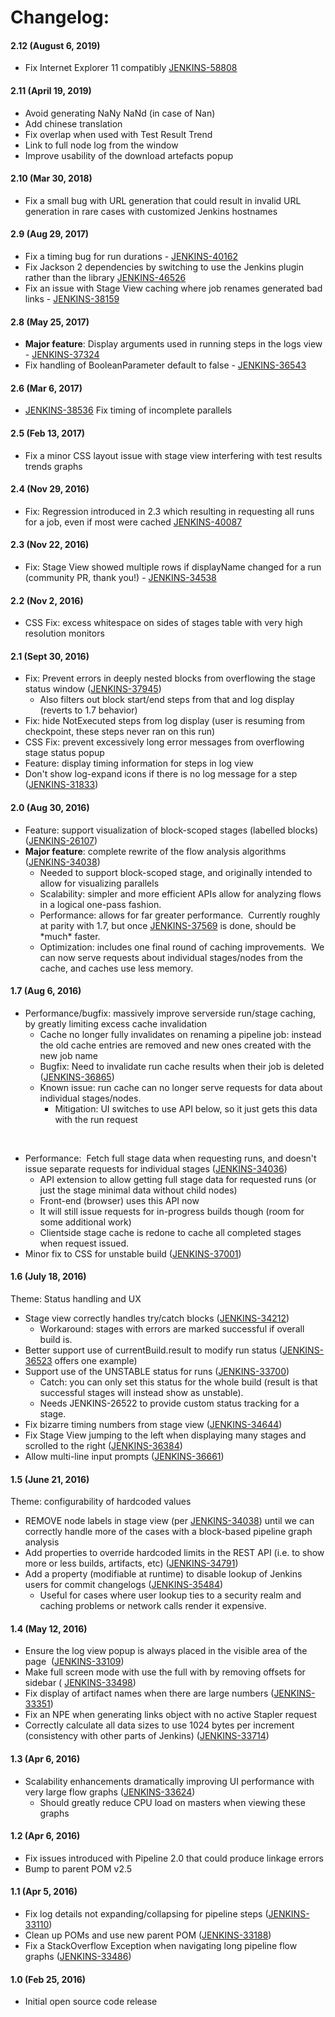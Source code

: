 # Changelog:

#### 2.12 (August 6, 2019)

-   Fix Internet Explorer 11
    compatibly [JENKINS-58808](https://issues.jenkins-ci.org/browse/JENKINS-58808)

#### 2.11 (April 19, 2019)

-   Avoid generating NaNy NaNd (in case of Nan)
-   Add chinese translation
-   Fix overlap when used with Test Result Trend  
-   Link to full node log from the window  
-   Improve usability of the download artefacts popup

#### 2.10 (Mar 30, 2018)

-   Fix a small bug with URL generation that could result in invalid URL
    generation in rare cases with customized Jenkins hostnames

#### 2.9 (Aug 29, 2017)

-   Fix a timing bug for run durations
    - [JENKINS-40162](https://issues.jenkins-ci.org/browse/JENKINS-40162)
-   Fix Jackson 2 dependencies by switching to use the Jenkins plugin
    rather than the
    library [JENKINS-46526](https://issues.jenkins-ci.org/browse/JENKINS-46526)
-   Fix an issue with Stage View caching where job renames generated bad
    links
    - [JENKINS-38159](https://issues.jenkins-ci.org/browse/JENKINS-38159)

#### 2.8 (May 25, 2017)

-   **Major feature**: Display arguments used in running steps in the
    logs view
    - [JENKINS-37324](https://issues.jenkins-ci.org/browse/JENKINS-37324)
-   Fix handling of BooleanParameter default to false
    - [JENKINS-36543](https://issues.jenkins-ci.org/browse/JENKINS-36543)

#### 2.6 (Mar 6, 2017)

-   [JENKINS-38536](https://issues.jenkins-ci.org/browse/JENKINS-38536)
    Fix timing of incomplete parallels

#### 2.5 (Feb 13, 2017)

-   Fix a minor CSS layout issue with stage view interfering with test
    results trends graphs

#### 2.4 (Nov 29, 2016)

-   Fix: Regression introduced in 2.3 which resulting in requesting all
    runs for a job, even if most were cached
    [JENKINS-40087](https://issues.jenkins-ci.org/browse/JENKINS-40087)

#### 2.3 (Nov 22, 2016)

-   Fix: Stage View showed multiple rows if displayName changed for a
    run (community PR, thank you!) -
    [JENKINS-34538](https://issues.jenkins-ci.org/browse/JENKINS-34538)

#### 2.2 (Nov 2, 2016)

-   CSS Fix: excess whitespace on sides of stages table with very high
    resolution monitors

#### 2.1 (Sept 30, 2016)

-   Fix: Prevent errors in deeply nested blocks from overflowing the
    stage status window
    ([JENKINS-37945](https://issues.jenkins-ci.org/browse/JENKINS-37945))
    -   Also filters out block start/end steps from that and log display
        (reverts to 1.7 behavior)
-   Fix: hide NotExecuted steps from log display (user is resuming from
    checkpoint, these steps never ran on this run)
-   CSS Fix: prevent excessively long error messages from overflowing
    stage status popup
-   Feature: display timing information for steps in log view
-   Don't show log-expand icons if there is no log message for a step
    ([JENKINS-31833](https://issues.jenkins-ci.org/browse/JENKINS-31833))

#### 2.0 (Aug 30, 2016)

-   Feature: support visualization of block-scoped stages (labelled
    blocks)
    ([JENKINS-26107](https://issues.jenkins-ci.org/browse/JENKINS-26107))
-   **Major feature**: complete rewrite of the flow analysis algorithms
    ([JENKINS-34038](https://issues.jenkins-ci.org/browse/JENKINS-34038))
    -   Needed to support block-scoped stage, and originally intended to
        allow for visualizing parallels
    -   Scalability: simpler and more efficient APIs allow for analyzing
        flows in a logical one-pass fashion.
    -   Performance: allows for far greater performance.  Currently
        roughly at parity with 1.7, but
        once [JENKINS-37569](https://issues.jenkins-ci.org/browse/JENKINS-37569) is
        done, should be \*much\* faster.
    -   Optimization: includes one final round of caching improvements.
         We can now serve requests about individual stages/nodes from
        the cache, and caches use less memory.

#### 1.7 (Aug 6, 2016)

-   Performance/bugfix: massively improve serverside run/stage caching,
    by greatly limiting excess cache invalidation
    -   Cache no longer fully invalidates on renaming a pipeline job:
        instead the old cache entries are removed and new ones created
        with the new job name
    -   Bugfix: Need to invalidate run cache results when their job is
        deleted
        ([JENKINS-36865](https://issues.jenkins-ci.org/browse/JENKINS-36865))
    -   Known issue: run cache can no longer serve requests for data
        about individual stages/nodes. 
        -   Mitigation: UI switches to use API below, so it just gets
            this data with the run request

&nbsp;

-   Performance:  Fetch full stage data when requesting runs, and
    doesn't issue separate requests for individual stages
    ([JENKINS-34036](https://issues.jenkins-ci.org/browse/JENKINS-34036))
    -   API extension to allow getting full stage data for requested
        runs (or just the stage minimal data without child nodes)
    -   Front-end (browser) uses this API now
    -   It will still issue requests for in-progress builds though (room
        for some additional work)
    -   Clientside stage cache is redone to cache all completed stages
        when request issued.
-   Minor fix to CSS for unstable build
    ([JENKINS-37001](https://issues.jenkins-ci.org/browse/JENKINS-34036))

#### 1.6 (July 18, 2016)

Theme: Status handling and UX

-   Stage view correctly handles try/catch blocks
    ([JENKINS-34212](https://issues.jenkins-ci.org/browse/JENKINS-34212))
    -   Workaround: stages with errors are marked successful if overall
        build is.
-   Better support use of currentBuild.result to modify run status
    ([JENKINS-36523](https://issues.jenkins-ci.org/browse/JENKINS-36523) offers
    one example)
-   Support use of the UNSTABLE status for runs
    ([JENKINS-33700](https://issues.jenkins-ci.org/browse/JENKINS-33700))
    -   Catch: you can only set this status for the whole build (result
        is that successful stages will instead show as unstable). 
    -   Needs JENKINS-26522 to provide custom status tracking for a
        stage. 
-   Fix bizarre timing numbers from stage view
    ([JENKINS-34644](https://issues.jenkins-ci.org/browse/JENKINS-34644))
-   Fix Stage View jumping to the left when displaying many stages and
    scrolled to the right
    ([JENKINS-36384](https://issues.jenkins-ci.org/browse/JENKINS-36384))
-   Allow multi-line input prompts
    ([JENKINS-36661](https://issues.jenkins-ci.org/browse/JENKINS-36661))

#### 1.5 (June 21, 2016)

Theme: configurability of hardcoded values

-   REMOVE node labels in stage view
    (per [JENKINS-34038](https://issues.jenkins-ci.org/browse/JENKINS-34038))
    until we can correctly handle more of the cases with a block-based
    pipeline graph analysis
-   Add properties to override hardcoded limits in the REST API (i.e. to
    show more or less builds, artifacts, etc)
    ([JENKINS-34791](https://issues.jenkins-ci.org/browse/JENKINS-34791))
-   Add a property (modifiable at runtime) to disable lookup of Jenkins
    users for commit changelogs
    ([JENKINS-35484](https://issues.jenkins-ci.org/browse/JENKINS-35484)) 
    -   Useful for cases where user lookup ties to a security realm and
        caching problems or network calls render it expensive.

#### 1.4 (May 12, 2016)

-   Ensure the log view popup is always placed in the visible area of
    the page
     ([JENKINS-33109](https://issues.jenkins-ci.org/browse/JENKINS-33109))
-   Make full screen mode with use the full with by removing offsets for
    sidebar
    ( [JENKINS-33498](https://issues.jenkins-ci.org/browse/JENKINS-33498))
-   Fix display of artifact names when there are large numbers
    ([JENKINS-33351](https://issues.jenkins-ci.org/browse/JENKINS-33351))
-   Fix an NPE when generating links object with no active Stapler
    request
-   Correctly calculate all data sizes to use 1024 bytes per increment
    (consistency with other parts of Jenkins)
    ([JENKINS-33714](https://issues.jenkins-ci.org/browse/JENKINS-33714))

#### 1.3 (Apr 6, 2016)

-   Scalability enhancements dramatically improving UI performance with
    very large flow graphs
    ([JENKINS-33624](https://issues.jenkins-ci.org/browse/JENKINS-33624))
    -   Should greatly reduce CPU load on masters when viewing these
        graphs

#### 1.2 (Apr 6, 2016)

-   Fix issues introduced with Pipeline 2.0 that could produce linkage
    errors
-   Bump to parent POM v2.5

#### 1.1 (Apr 5, 2016)

-   Fix log details not expanding/collapsing for pipeline steps
    ([JENKINS-33110](https://issues.jenkins-ci.org/browse/JENKINS-33110))
-   Clean up POMs and use new parent POM
    ([JENKINS-33188](https://issues.jenkins-ci.org/browse/JENKINS-33188))
-   Fix a StackOverflow Exception when navigating long pipeline flow
    graphs
    ([JENKINS-33486](https://issues.jenkins-ci.org/browse/JENKINS-33486))

#### 1.0 (Feb 25, 2016)

-   Initial open source code release
